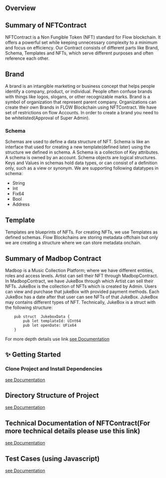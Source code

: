 ## Overview
## Summary of NFTContract
NFTContract is a Non Fungible Token (NFT) standard for Flow blockchain. 
It offers a powerful set while keeping unnecessary complexity to a minimum and focus on efficiency. 
Our Contract consists of different parts like Brand, Schema, Templates and NFTs, which serve different purposes and often reference each other.

## Brand
A brand is an intangible marketing or business concept that helps people identify a company, product, or individual. People often confuse brands with things like logos, slogans, or other recognizable marks. Brand is a symbol of organization that represent parent company. Organizations can create their own Brands in FLOW Blockchain using NFTContract. We have set of restrictions on flow Accounts. In order to create a brand you need to be whitelisted(Approval of Super Admin).

### Schema
Schemas are used to define a data structure of NFT. Schema is like an interface that used for creating a new template(defined later) using the structure we defined in schema. A Schema is a collection of Key attributes. A schema is owned by an account. Schema objects are logical structures. Keys and Values in schemas hold data types, or can consist of a definition only, such as a view or synonym. We are supporting following datatypes in schema:
- String
- Int 
- Fix64
- Bool  
- Address

## Template
Templates are blueprints of NFTs. For creating NFTs, we use Templates as defined schemas. Flow Blockchains are storing metadata offchain but only we are creating a structure where we can store metadata onchain.


## Summary of Madbop Contract
Madbop is a Music Collection Platform; where we have different entities, roles and access levels. Artist can sell their NFT through MadbopContract. In MadbopContract, we have JukeBox through which Artist can sell their NFTs. JukeBox is the collection of NFTs which is created by Admin. Users can view and purchase that jukeBox with provided payment methods. Each JukeBox has a date after that user can see NFTs of that JukeBox. JukeBox may contains different types of NFT.
Technically, JukeBox is a struct with the following structure:
```
    pub struct  JukeboxData {
        pub let templateId: UInt64
        pub let openDate: UFix64
    }
```
For more depth details use link [see Documentation](Docs/Technical_Document.md)


## ✨ Getting Started

### Clone Project and Install Dependencies 
[see Documentation](Docs/Dependencies.md)


## Directory Structure of Project
[see Documentation](Docs/Directory_Structure.md)

## Technical Documentation of NFTContract(For more technical details please use this link)
[see Documentation](Docs/Technical_Document.md)


## Test Cases (using Javascript)
[see Documentation](test/js/README.md)

